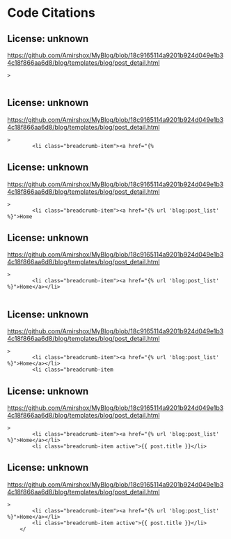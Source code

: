 # Code Citations

## License: unknown
https://github.com/Amirshox/MyBlog/blob/18c9165114a9201b924d049e1b34c18f866aa6d8/blog/templates/blog/post_detail.html

```
>
        
```


## License: unknown
https://github.com/Amirshox/MyBlog/blob/18c9165114a9201b924d049e1b34c18f866aa6d8/blog/templates/blog/post_detail.html

```
>
        <li class="breadcrumb-item"><a href="{%
```


## License: unknown
https://github.com/Amirshox/MyBlog/blob/18c9165114a9201b924d049e1b34c18f866aa6d8/blog/templates/blog/post_detail.html

```
>
        <li class="breadcrumb-item"><a href="{% url 'blog:post_list' %}">Home
```


## License: unknown
https://github.com/Amirshox/MyBlog/blob/18c9165114a9201b924d049e1b34c18f866aa6d8/blog/templates/blog/post_detail.html

```
>
        <li class="breadcrumb-item"><a href="{% url 'blog:post_list' %}">Home</a></li>
        
```


## License: unknown
https://github.com/Amirshox/MyBlog/blob/18c9165114a9201b924d049e1b34c18f866aa6d8/blog/templates/blog/post_detail.html

```
>
        <li class="breadcrumb-item"><a href="{% url 'blog:post_list' %}">Home</a></li>
        <li class="breadcrumb-item
```


## License: unknown
https://github.com/Amirshox/MyBlog/blob/18c9165114a9201b924d049e1b34c18f866aa6d8/blog/templates/blog/post_detail.html

```
>
        <li class="breadcrumb-item"><a href="{% url 'blog:post_list' %}">Home</a></li>
        <li class="breadcrumb-item active">{{ post.title }}</li>
```


## License: unknown
https://github.com/Amirshox/MyBlog/blob/18c9165114a9201b924d049e1b34c18f866aa6d8/blog/templates/blog/post_detail.html

```
>
        <li class="breadcrumb-item"><a href="{% url 'blog:post_list' %}">Home</a></li>
        <li class="breadcrumb-item active">{{ post.title }}</li>
    </
```

